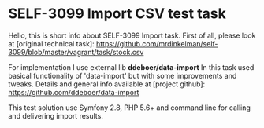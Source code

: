 # SELF-3099 Import CSV test task

Hello, this is short info about SELF-3099 Import task.
First of all, please look at [original technical task]: <https://github.com/mrdinkelman/self-3099/blob/master/vagrant/task/stock.csv>

For implementation I use external lib **ddeboer/data-import** 
In this task used basical functionality of 'data-import' but with some improvements and tweaks. 
Details and general info available at [project github]: <https://github.com/ddeboer/data-import>

This test solution use Symfony 2.8, PHP 5.6+ and command line for calling and delivering import results.
